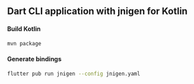 ## Dart CLI application with jnigen for Kotlin

#### Build Kotlin

```bash
mvn package
```

#### Generate bindings

```bash
flutter pub run jnigen --config jnigen.yaml
```
